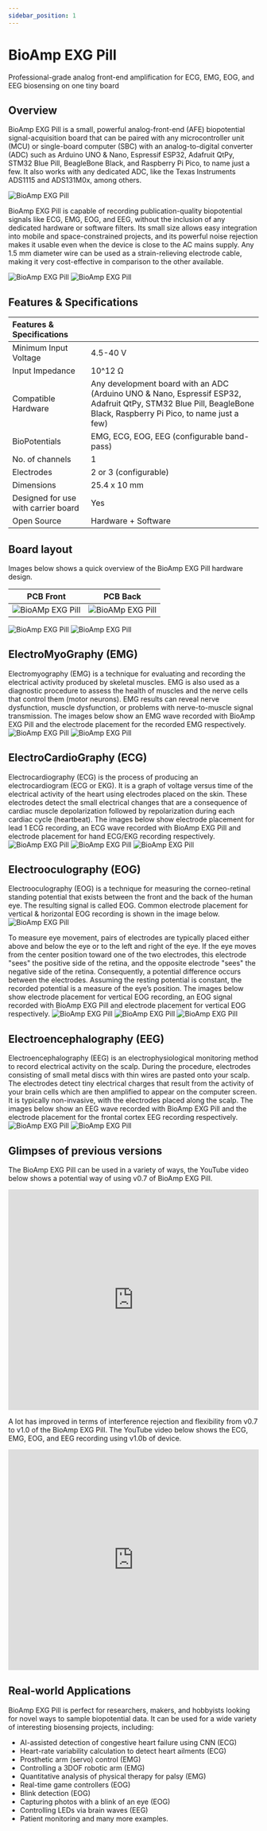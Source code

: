 ```yaml
---
sidebar_position: 1
---
```




# BioAmp EXG Pill
Professional-grade analog front-end amplification for ECG, EMG, EOG, and EEG biosensing on one tiny board

## Overview
BioAmp EXG Pill is a small, powerful analog-front-end (AFE) biopotential signal-acquisition board that can be paired with any microcontroller unit (MCU) or single-board computer (SBC) with an analog-to-digital converter (ADC) such as Arduino UNO & Nano, Espressif ESP32, Adafruit QtPy, STM32 Blue Pill, BeagleBone Black, and Raspberry Pi Pico, to name just a few. It also works with any dedicated ADC, like the Texas Instruments ADS1115 and ADS131M0x, among others.

![BioAmp EXG Pill](img/BioAmp%20EXG%20Pill/BioAmp_EXG_Pill.jpg)

BioAmp EXG Pill is capable of recording publication-quality biopotential signals like ECG, EMG, EOG, and EEG, without the inclusion of any dedicated hardware or software filters. Its small size allows easy integration into mobile and space-constrained projects, and its powerful noise rejection makes it usable even when the device is close to the AC mains supply. Any 1.5 mm diameter wire can be used as a strain-relieving electrode cable, making it very cost-effective in comparison to the other available.

![BioAmp EXG Pill](img/BioAmp%20EXG%20Pill/Basic-Circuit.jpg)
![BioAmp EXG Pill](img/BioAmp%20EXG%20Pill/EXG_Recording.jpg)

## Features & Specifications

| Features & Specifications ||
| :------- | :-------- |
|Minimum Input Voltage|4.5-40 V|
|Input Impedance|10^12 Ω|
|Compatible Hardware|Any development board with an ADC (Arduino UNO & Nano, Espressif ESP32, Adafruit QtPy, STM32 Blue Pill, BeagleBone Black, Raspberry Pi Pico, to name just a few)|
|BioPotentials|EMG, ECG, EOG, EEG (configurable band-pass)|
|No. of channels|1|
|Electrodes|2 or 3 (configurable)|
|Dimensions|25.4 x 10 mm|
|Designed for use with carrier board|Yes|
|Open Source|Hardware + Software|


## Board layout

Images below shows a quick overview of the BioAmp EXG Pill hardware design.

| PCB Front | PCB Back |
|:-------:|:-------:|
|![BioAMp EXG Pill](img/BioAmp%20EXG%20Pill/PCB_Front.png)|![BioAMp EXG Pill](img/BioAmp%20EXG%20Pill/PCB_Back.png)|
![BioAmp EXG Pill](img/BioAmp%20EXG%20Pill/Front_Specifications.jpg)
![BioAmp EXG Pill](img/BioAmp%20EXG%20Pill/Back_Specifications.jpg)


## ElectroMyoGraphy (EMG)

Electromyography (EMG) is a technique for evaluating and recording the electrical activity produced by skeletal muscles. EMG is also used as a diagnostic procedure to assess the health of muscles and the nerve cells that control them (motor neurons). EMG results can reveal nerve dysfunction, muscle dysfunction, or problems with nerve-to-muscle signal transmission. The images below show an EMG wave recorded with BioAmp EXG Pill and the electrode placement for the recorded EMG respectively.
![BioAmp EXG Pill](img/BioAmp%20EXG%20Pill/EMGEnvelop.jpg)
![BioAmp EXG Pill](img/BioAmp%20EXG%20Pill/EMG.jpg)


## ElectroCardioGraphy (ECG)
Electrocardiography (ECG) is the process of producing an electrocardiogram (ECG or EKG). It is a graph of voltage versus time of the electrical activity of the heart using electrodes placed on the skin. These electrodes detect the small electrical changes that are a consequence of cardiac muscle depolarization followed by repolarization during each cardiac cycle (heartbeat). The images below show electrode placement for lead 1 ECG recording, an ECG wave recorded with BioAmp EXG Pill and electrode placement for hand ECG/EKG recording respectively.
![BioAmp EXG Pill](img/BioAmp%20EXG%20Pill/ECG.jpg)
![BioAmp EXG Pill](img/BioAmp%20EXG%20Pill/bioamp-Exg-Pill-ECG.jpg)
![BioAmp EXG Pill](img/BioAmp%20EXG%20Pill/EKG.jpg)


## Electrooculography (EOG)
Electrooculography (EOG) is a technique for measuring the corneo-retinal standing potential that exists between the front and the back of the human eye. The resulting signal is called EOG. Common electrode placement for vertical & horizontal EOG recording is shown in the image below.
![BioAmp EXG Pill](img/BioAmp%20EXG%20Pill/bioamp-exg-pill-eog-electrode-placement.jpg)

To measure eye movement, pairs of electrodes are typically placed either above and below the eye or to the left and right of the eye. If the eye moves from the center position toward one of the two electrodes, this electrode "sees" the positive side of the retina, and the opposite electrode "sees" the negative side of the retina. Consequently, a potential difference occurs between the electrodes. Assuming the resting potential is constant, the recorded potential is a measure of the eye’s position. The images below show electrode placement for vertical EOG recording, an EOG signal recorded with BioAmp EXG Pill and electrode placement for vertical EOG respectively.
![BioAmp EXG Pill](img/BioAmp%20EXG%20Pill/EOG-Horizontal.jpg)
![BioAmp EXG Pill](img/BioAmp%20EXG%20Pill/bioamp-exg-pill-eog.jpg)
![BioAmp EXG Pill](img/BioAmp%20EXG%20Pill/EOG-Vertical.jpg)

## Electroencephalography (EEG)
Electroencephalography (EEG) is an electrophysiological monitoring method to record electrical activity on the scalp. During the procedure, electrodes consisting of small metal discs with thin wires are pasted onto your scalp. The electrodes detect tiny electrical charges that result from the activity of your brain cells which are then amplified to appear on the computer screen. It is typically non-invasive, with the electrodes placed along the scalp. The images below show an EEG wave recorded with BioAmp EXG Pill and the electrode placement for the frontal cortex EEG recording respectively.
![BioAmp EXG Pill](img/BioAmp%20EXG%20Pill/bioamp-exg-pill-eeg.jpg)
![BioAmp EXG Pill](img/BioAmp%20EXG%20Pill/EEG.jpg)


## Glimpses of previous versions

The BioAmp EXG Pill can be used in a variety of ways, the YouTube video below shows a potential way of using v0.7 of BioAmp EXG Pill.
<iframe width="100%" height="444" src="https://www.youtube.com/embed/-G3z9fvQnuw" title="YouTube video player" frameborder="0" allow="accelerometer; autoplay; clipboard-write; encrypted-media; gyroscope; picture-in-picture; web-share" allowfullscreen></iframe> 

A lot has improved in terms of interference rejection and flexibility from v0.7 to v1.0 of the BioAmp EXG Pill. The YouTube video below shows the ECG, EMG, EOG, and EEG recording using v1.0b of device.
<iframe width="100%" height="444" src="https://www.youtube.com/embed/z9-B9bHWuhg" title="YouTube video player" frameborder="0" allow="accelerometer; autoplay; clipboard-write; encrypted-media; gyroscope; picture-in-picture; web-share" allowfullscreen></iframe>


## Real-world Applications

BioAmp EXG Pill is perfect for researchers, makers, and hobbyists looking for novel ways to sample biopotential data. It can be used for a wide variety of interesting biosensing projects, including:

- AI-assisted detection of congestive heart failure using CNN (ECG)
- Heart-rate variability calculation to detect heart ailments (ECG)
- Prosthetic arm (servo) control (EMG)
- Controlling a 3DOF robotic arm (EMG)
- Quantitative analysis of physical therapy for palsy (EMG)
- Real-time game controllers (EOG)
- Blink detection (EOG)
- Capturing photos with a blink of an eye (EOG)
- Controlling LEDs via brain waves (EEG)
- Patient monitoring
and many more examples.